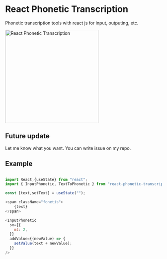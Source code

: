 # React Phonetic Transcription

Phonetic transcription tools with react js for input, outputing, etc.

<img title="React Phonetic Transcription" alt="React Phonetic Transcription" src="./docs/preview.gif" style="width:300px" />

## Future update

Let me know what you want. You can write issue on my repo.

## Example

```js

import React,{useState} from "react";
import { InputPhonetic, TextToPhonetic } from "react-phonetic-transcription";

const [text,setText] = useState("");

<span className="fonetis">
    {text}
</span>

<InputPhonetic
  sx={{
    mt: 2,
  }}
  addValue={(newValue) => {
    setValue(text + newValue);
  }}
/>
```
